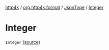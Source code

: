 [http4k](../../index.md) / [org.http4k.format](../index.md) / [JsonType](index.md) / [Integer](./-integer.md)

# Integer

`Integer` [(source)](https://github.com/http4k/http4k/blob/master/http4k-core/src/main/kotlin/org/http4k/format/Json.kt#L81)